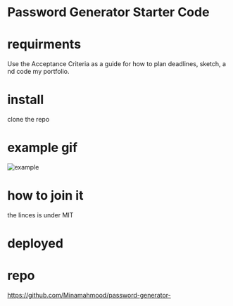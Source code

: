 # Password Generator Starter Code
# requirments 
Use the Acceptance Criteria as a guide for how to plan deadlines, sketch, and code my portfolio.

# install
clone the repo

# example gif
![example](https://user-images.githubusercontent.com/56496370/108643620-2ae0f380-7460-11eb-95f5-77c44414c186.gif)

# how to join it 
the linces is under MIT 

# deployed


# repo
https://github.com/Minamahmood/password-generator-